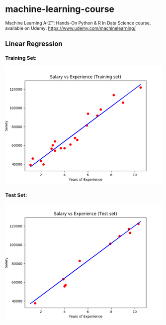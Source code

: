 # machine-learning-course

Machine Learning A-Z™: Hands-On Python &amp; R In Data Science course, available on Udemy: https://www.udemy.com/machinelearning/

## Linear Regression

### Training Set:
![Training Set](https://raw.githubusercontent.com/danielcacheta/machine-learning-course/master/images/linear-regression/training-set.png)

### Test Set:
![Test Set](https://raw.githubusercontent.com/danielcacheta/machine-learning-course/master/images/linear-regression/test-set.png)
